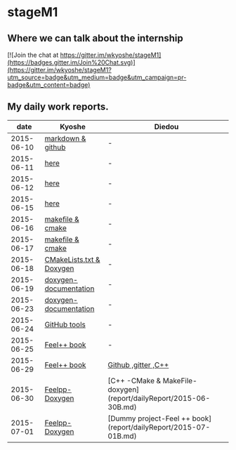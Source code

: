 # stageM1

## Where we can talk about the internship
[![Join the chat at https://gitter.im/wkyoshe/stageM1](https://badges.gitter.im/Join%20Chat.svg)](https://gitter.im/wkyoshe/stageM1?utm_source=badge&utm_medium=badge&utm_campaign=pr-badge&utm_content=badge)

## My daily work reports.
| date | Kyoshe | Diedou |
| --- | --- | --- |
|2015-06-10 | [markdown & github](report/dailyReport/2015-06-10.md) | - |
|2015-06-11 |[here](report/dailyReport/2015-06-11.md) | - |
|2015-06-12 |[here](report/dailyReport/2015-06-12.md) | - |
|2015-06-15 |[here](report/dailyReport/2015-06-15.md) | - |
|2015-06-16 |[makefile  & cmake ](repor/dailyReportt/2015-06-16.md) | - |
|2015-06-17 |[makefile  & cmake ](report/dailyReport/2015-06-17.md) | - |
|2015-06-18 |[CMakeLists.txt & Doxygen ](report/dailyReport/2015-06-18.md) | - |
|2015-06-19 |[doxygen-documentation ](report/dailyReport/2015-06-19.md) | - |
|2015-06-23 |[doxygen-documentation ](report/dailyReport/2015-06-23.md) | - |
|2015-06-24 |[GitHub tools ](report/dailyReport/2015-06-24.md) | - |
|2015-06-25 |[Feel++ book ](report/dailyReport/2015-06-25.md) | - |
|2015-06-29 |[Feel++ book ](report/dailyReport/2015-06-29.md) | [Github ,gitter ,C++](report/dailyReport/2015-06-29B.md)|
|2015-06-30 | [Feelpp-Doxygen ](report/dailyReport/2015-06-30.md) | [C++ -CMake & MakeFile-doxygen] (report/dailyReport/2015-06-30B.md)|
|2015-07-01 | [Feelpp-Doxygen](report/dailyReport/2015-07-01.md) | [Dummy project-Feel ++ book] (report/dailyReport/2015-07-01B.md) |
